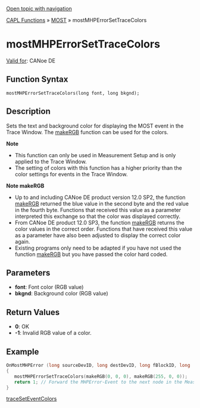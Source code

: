 [Open topic with navigation](../../../../../CANoeDEFamily.htm#Topics/CAPLFunctions/MOST/Functions/CAPLfunctionMOSTMHPErrorSetTraceColors.md)

[CAPL Functions](../../CAPLfunctions.md) » [MOST](../CAPLfunctionsMOSTOverview.md#TraceHighlighting) » mostMHPErrorSetTraceColors

# mostMHPErrorSetTraceColors

[Valid for](../../../Shared/FeatureAvailability.md): CANoe DE

## Function Syntax

```
mostMHPErrorSetTraceColors(long font, long bkgnd);
```

## Description

Sets the text and background color for displaying the MOST event in the Trace Window. The [makeRGB](../../Other/Functions/CAPLfunctionMakeRGB.md) function can be used for the colors.

**Note**

- This function can only be used in Measurement Setup and is only applied to the Trace Window.
- The setting of colors with this function has a higher priority than the color settings for events in the Trace Window.

**Note makeRGB**

- Up to and including CANoe DE product version 12.0 SP2, the function [makeRGB](../../Other/Functions/CAPLfunctionMakeRGB.md) returned the blue value in the second byte and the red value in the fourth byte. Functions that received this value as a parameter interpreted this exchange so that the color was displayed correctly.
- From CANoe DE product 12.0 SP3, the function [makeRGB](../../Other/Functions/CAPLfunctionMakeRGB.md) returns the color values in the correct order. Functions that have received this value as a parameter have also been adjusted to display the correct color again.
- Existing programs only need to be adapted if you have not used the function [makeRGB](../../Other/Functions/CAPLfunctionMakeRGB.md) but you have passed the color hard coded.

## Parameters

- **font**: Font color (RGB value)
- **bkgnd**: Background color (RGB value)

## Return Values

- **0**: OK
- **-1**: Invalid RGB value of a color.

## Example

```c
OnMostMHPError (long sourceDevID, long destDevID, long fBlockID, long  instID, long functionID, long opType) 
{
   mostMHPErrorSetTraceColors(makeRGB(0, 0, 0), makeRGB(255, 0, 0));
   return 1; // Forward the MHPError-Event to the next node in the Measurement Setup
}
```

[traceSetEventColors](../../Other/Functions/CAPLfunctionTraceSetEventColors.md)
